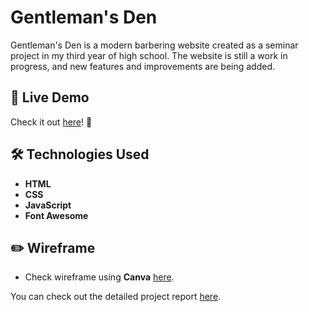 # Gentleman's Den

Gentleman's Den is a modern barbering website created as a seminar project in my third year of high school. The website is still a work in progress, and new features and improvements are being added.

## 🔗 Live Demo  
Check it out [here](https://kovarkrystof.github.io/gentlemens-den/)! 👀  

## 🛠 Technologies Used  
- **HTML**  
- **CSS**  
- **JavaScript**
- **Font Awesome**

## ✏️ Wireframe
- Check wireframe using **Canva** [here](wireframe.png).

You can check out the detailed project report [here](documentation.pdf).
